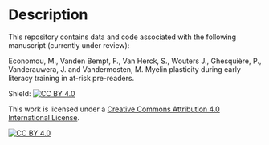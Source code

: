 # Description

This repository contains data and code associated with the following manuscript (currently under review):

Economou, M., Vanden Bempt, F., Van Herck, S., Wouters J.,  Ghesquière, P., Vanderauwera, J. and Vandermosten, M. Myelin plasticity during early literacy training in at-risk pre-readers.

Shield: [![CC BY 4.0][cc-by-shield]][cc-by]

This work is licensed under a
[Creative Commons Attribution 4.0 International License][cc-by].

[![CC BY 4.0][cc-by-image]][cc-by]

[cc-by]: http://creativecommons.org/licenses/by/4.0/
[cc-by-image]: https://i.creativecommons.org/l/by/4.0/88x31.png
[cc-by-shield]: https://img.shields.io/badge/License-CC%20BY%204.0-lightgrey.svg
